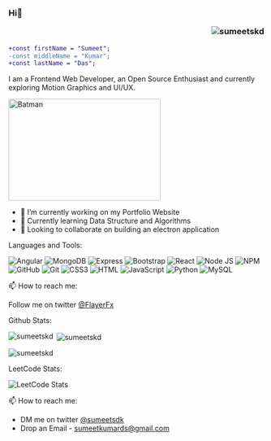 ### Hi👋<p align="right"> <img src="https://komarev.com/ghpvc/?username=sumeetskd&label=Profile%20views&color=0e75b6&style=flat" alt="sumeetskd" /> </p>

```diff 
+const firstName = "Sumeet";
-const middleName = "Kumar";
+const lastName = "Das";
```

I am a Frontend Web Developer, an Open Source Enthusiast and currently exploring Motion Graphics and UI/UX.

<img src="https://1000logos.net/wp-content/uploads/2021/10/Batman-Logo.png" height = "200" width = "300" alt="Batman">

* 🔭 I’m currently working on my Portfolio Website
* 🌱 Currently learning Data Structure and Algorithms
* 👯 Looking to collaborate on building an electron application

<!--
Adding Repo:-

[![Readme Card](https://github-readme-stats.vercel.app/api/pin/?username=sumeetskd&repo=LeetCode-DailyChallenge)](https://github.com/sumeetskd/LeetCode-DailyChallenge)

-->
Languages and Tools:

![Angular](https://img.shields.io/badge/Angular-ffffff?style=for-the-badge&logo=angular&logoColor=b00205)
![MongoDB](https://img.shields.io/badge/MongoDB-4EA94B?style=for-the-badge&logo=mongodb&logoColor=white)
![Express](https://img.shields.io/badge/Express.js-000000?style=for-the-badge&logo=express&logoColor=white)
![Bootstrap](https://img.shields.io/badge/Bootstrap-563D7C?style=for-the-badge&logo=bootstrap&logoColor=white)
![React](https://img.shields.io/badge/React-20232A?style=for-the-badge&logo=react&logoColor=61DAFB)
![Node JS](https://img.shields.io/badge/Node.js-339933?style=for-the-badge&logo=nodedotjs&logoColor=white)
![NPM](https://img.shields.io/badge/npm-CB3837?style=for-the-badge&logo=npm&logoColor=white)
![GitHub](https://img.shields.io/badge/GitHub-100000?style=for-the-badge&logo=github&logoColor=white)
![Git](https://img.shields.io/badge/git-%23F05033.svg?style=for-the-badge&logo=git&logoColor=white)
![CSS3](https://img.shields.io/badge/CSS3-1572B6?style=for-the-badge&logo=css3&logoColor=white)
![HTML](https://img.shields.io/badge/HTML5-E34F26?style=for-the-badge&logo=html5&logoColor=white)
![JavaScript](https://img.shields.io/badge/JavaScript-323330?style=for-the-badge&logo=javascript&logoColor=F7DF1E)
![Python](https://img.shields.io/badge/Python-FFD43B?style=for-the-badge&logo=python&logoColor=blue)
![MySQL](https://img.shields.io/badge/MySQL-005C84?style=for-the-badge&logo=mysql&logoColor=white)


<!-- - [x] C
- [ ] C++
- [x] JAVA
- [x] Javascript
- [x] Python
- [x] MongoDB
- [x] mySQL
- [x] Oracle
- [x] HTML
- [x] CSS
- [x] Bootstrap
- [ ] Tailwind css
- [x] Angular
- [ ] React -->


📫 How to reach me:

Follow me on twitter [@FlayerFx](https://twitter.com/FlayerFx)

Github Stats:

<p><img align="left" src="https://github-readme-stats.vercel.app/api/top-langs?username=sumeetskd&show_icons=true&locale=en&layout=compact&theme=tokyonight" alt="sumeetskd" /></p>

<p>&nbsp;<img align="center" src="https://github-readme-stats.vercel.app/api?username=sumeetskd&show_icons=true&theme=tokyonight" alt="sumeetskd" /></p>

<p><img align="center" src="https://github-readme-streak-stats.herokuapp.com/?user=sumeetskd&theme=tokyonight" alt="sumeetskd" /></p>

LeetCode Stats:

![LeetCode Stats](https://leetcard.jacoblin.cool/sumeet14?theme=wtf&font=DM%20Sans&ext=heatmap)

📫 How to reach me:

- DM me on twitter [@sumeetsdk](https://twitter.com/sumeetsdk)
- Drop an Email - [sumeetkumards@gmail.com](sumeetkumards@gmail.com)

<!--
**sumeetskd/sumeetskd** is a ✨ _special_ ✨ repository because its `README.md` (this file) appears on your GitHub profile.

Here are some ideas to get you started:

- 🔭 I’m currently working on ...
- 🌱 I’m currently learning ...
- 👯 I’m looking to collaborate on ...
- 🤔 I’m looking for help with ...
- 💬 Ask me about ...
- 📫 How to reach me: ...
- 😄 Pronouns: ...
- ⚡ Fun fact: ...
-->
